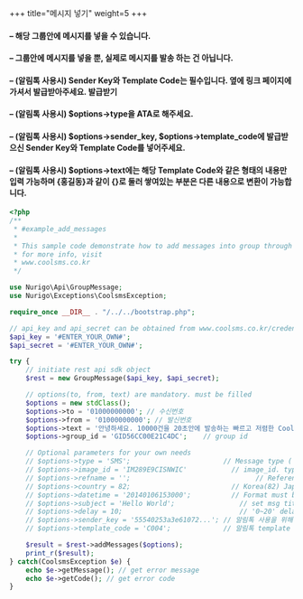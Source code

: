 +++
title="메시지 넣기"
weight=5
+++

#### &ndash; 해당 그룹안에 메시지를 넣을 수 있습니다.
#### &ndash; 그룹안에 메시지를 넣을 뿐, 실제로 메시지를 발송 하는 건 아닙니다.
#### &ndash; (알림톡 사용시) Sender Key와 Template Code는 필수입니다. 옆에 링크 페이지에 가셔서 발급받아주세요. 발급받기
#### &ndash; (알림톡 사용시) $options->type을 ATA로 해주세요.
#### &ndash; (알림톡 사용시) $options->sender_key, $options->template_code에 발급받으신 Sender Key와 Template Code를 넣어주세요.
#### &ndash; (알림톡 사용시) $options->text에는 해당 Template Code와 같은 형태의 내용만 입력 가능하며 {홍길동}과 같이 {}로 둘러 쌓여있는 부분은 다른 내용으로 변환이 가능합니다.

```php
<?php
/**
 * #example_add_messages
 *
 * This sample code demonstrate how to add messages into group through CoolSMS Rest API PHP
 * for more info, visit
 * www.coolsms.co.kr
 */

use Nurigo\Api\GroupMessage;
use Nurigo\Exceptions\CoolsmsException;

require_once __DIR__ . "/../../bootstrap.php";

// api_key and api_secret can be obtained from www.coolsms.co.kr/credentials
$api_key = '#ENTER_YOUR_OWN#';
$api_secret = '#ENTER_YOUR_OWN#';

try {
    // initiate rest api sdk object
    $rest = new GroupMessage($api_key, $api_secret);

    // options(to, from, text) are mandatory. must be filled
    $options = new stdClass();
    $options->to = '01000000000'; // 수신번호
    $options->from = '01000000000'; // 발신번호
    $options->text = '안녕하세요. 10000건을 20초안에 발송하는 빠르고 저렴한 CoolSMS의 테스팅 문자입니다. '; // 문자내용
    $options->group_id = 'GID56CC00E21C4DC';	// group id

    // Optional parameters for your own needs
    // $options->type = 'SMS';                       // Message type ( SMS, LMS, MMS, ATA )
    // $options->image_id = 'IM289E9CISNWIC'	       // image_id. type must be set as 'MMS'
    // $options->refname = '';					             // Reference name 
    // $options->country = 82;		                   // Korea(82) Japan(81) America(1) China(86) Default is Korea
    // $options->datetime = '20140106153000';	       // Format must be(YYYYMMDDHHMISS) 2014 01 06 15 30 00 (2014 Jan 06th 3pm 30 00)
    // $options->subject = 'Hello World';		         // set msg title for LMS and MMS
    // $options->delay = 10;                  			 // '0~20' delay messages
    // $options->sender_key = '55540253a3e61072...'; // 알림톡 사용을 위해 필요합니다. 신청방법 : http://www.coolsms.co.kr/AboutAlimTalk
    // $options->template_code = 'C004';             // 알림톡 template code 입니다. 자세한 설명은 http://www.coolsms.co.kr/AboutAlimTalk을 참조해주세요.

    $result = $rest->addMessages($options);
    print_r($result);
} catch(CoolsmsException $e) {
    echo $e->getMessage(); // get error message
    echo $e->getCode(); // get error code
}
```

